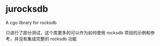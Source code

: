 # jurocksdb
A cgo library for rocksdb

只进行了部分测试，这个库更多的可以作为如何使用 rocksdb 项目的示例和参考，并没有集成完整的 rocksdb 功能
